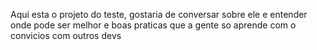 Aqui esta o projeto do teste, gostaria de conversar sobre ele e entender onde pode ser melhor e boas praticas que a gente so aprende com o convicios com outros devs 
